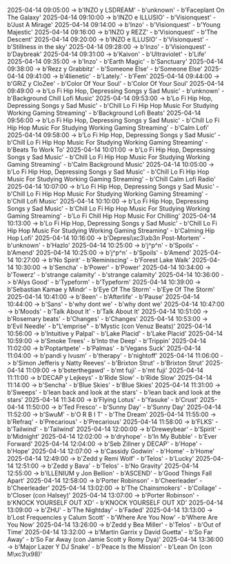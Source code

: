 2025-04-14 09:05:00 -> b'INZO y LSDREAM' - b'unknown' - b'Faceplant On The Galaxy'
2025-04-14 09:10:00 -> b'INZO e ILLUSIO' - b'Visionquest' - b'Just A Mirage'
2025-04-14 09:14:00 -> b'Inzo' - b'Visionquest' - b'Young Majestic'
2025-04-14 09:16:00 -> b'INZO y REZZ' - b'Visionquest' - b'The Descent'
2025-04-14 09:20:00 -> b'INZO e ILLUSIO' - b'Visionquest' - b'Stillness in the sky'
2025-04-14 09:28:00 -> b'Inzo' - b'Visionquest' - b'Daybreak'
2025-04-14 09:31:00 -> b'Kaivon' - b'Ultraviolet' - b'Life'
2025-04-14 09:35:00 -> b'Inzo' - b'Earth Magic' - b'Sanctuary'
2025-04-14 09:38:00 -> b'Rezz y Grabbitz' - b'Someone Else' - b'Someone Else'
2025-04-14 09:41:00 -> b'4lienetic' - b'Lately.' - b'Fem'
2025-04-14 09:44:00 -> b'GRiZ y CloZee' - b'Color Of Your Soul' - b'Color Of Your Soul'
2025-04-14 09:49:00 -> b'Lo Fi Hip Hop, Depressing Songs y Sad Music' - b'unknown' - b'Background Chill Lofi Music'
2025-04-14 09:53:00 -> b'Lo Fi Hip Hop, Depressing Songs y Sad Music' - b'Chill Lo Fi Hip Hop Music For Studying Working Gaming Streaming' - b'Background Lofi Beats'
2025-04-14 09:56:00 -> b'Lo Fi Hip Hop, Depressing Songs y Sad Music' - b'Chill Lo Fi Hip Hop Music For Studying Working Gaming Streaming' - b'Calm Lofi'
2025-04-14 09:58:00 -> b'Lo Fi Hip Hop, Depressing Songs y Sad Music' - b'Chill Lo Fi Hip Hop Music For Studying Working Gaming Streaming' - b'Beats To Work To'
2025-04-14 10:01:00 -> b'Lo Fi Hip Hop, Depressing Songs y Sad Music' - b'Chill Lo Fi Hip Hop Music For Studying Working Gaming Streaming' - b'Calm Background Music'
2025-04-14 10:05:00 -> b'Lo Fi Hip Hop, Depressing Songs y Sad Music' - b'Chill Lo Fi Hip Hop Music For Studying Working Gaming Streaming' - b'Chill Calm Lofi Radio'
2025-04-14 10:07:00 -> b'Lo Fi Hip Hop, Depressing Songs y Sad Music' - b'Chill Lo Fi Hip Hop Music For Studying Working Gaming Streaming' - b'Chill Lofi Music'
2025-04-14 10:10:00 -> b'Lo Fi Hip Hop, Depressing Songs y Sad Music' - b'Chill Lo Fi Hip Hop Music For Studying Working Gaming Streaming' - b'Lo Fi Chill Hip Hop Music For Chilling'
2025-04-14 10:13:00 -> b'Lo Fi Hip Hop, Depressing Songs y Sad Music' - b'Chill Lo Fi Hip Hop Music For Studying Working Gaming Streaming' - b'Calming Hip Hop Lofi'
2025-04-14 10:16:00 -> b'Depresi\xc3\xb3n Post-Mortem' - b'unknown' - b'Hazlo'
2025-04-14 10:25:00 -> b'j^p^n' - b'Spoils' - b'Amend'
2025-04-14 10:25:00 -> b'j^p^n' - b'Spoils' - b'Amend'
2025-04-14 10:27:00 -> b'No Spirit' - b'Reminiscing' - b'Forest Lake Walk'
2025-04-14 10:30:00 -> b'Sencha' - b'Power' - b'Power'
2025-04-14 10:34:00 -> b'Towerz' - b'strange calamity' - b'strange calamity'
2025-04-14 10:36:00 -> b'Alys Good' - b'Typeform' - b'Typeform'
2025-04-14 10:39:00 -> b'Sebastian Kamae y Mindr' - b'Eye Of The Storm' - b'Eye Of The Storm'
2025-04-14 10:41:00 -> b'8een' - b'Afterlife' - b'Pause'
2025-04-14 10:44:00 -> b'Sans' - b'why dont we' - b'why dont we'
2025-04-14 10:47:00 -> b'Moods' - b'Talk About It' - b'Talk About It'
2025-04-14 10:51:00 -> b'Rosemary beats' - b'Changes' - b'Changes'
2025-04-14 10:53:00 -> b'Evil Needle' - b"L'emprise" - b'Mystic (con Venuz Beats)'
2025-04-14 10:56:00 -> b'Intuitive y Palpal' - b'Lake Placid' - b'Lake Placid'
2025-04-14 10:59:00 -> b'Smoke Trees' - b'Into the Deep' - b'Trippin'
2025-04-14 11:02:00 -> b'Poptartpete' - b'Palmas' - b'Vegans Suck'
2025-04-14 11:04:00 -> b'pandi y lvusm' - b'therapy' - b'nightoff'
2025-04-14 11:06:00 -> b'Simon Jefferis y Natty Reeves' - b'Brixton Strut' - b'Brixton Strut'
2025-04-14 11:09:00 -> b'bsterthegawd' - b'mt fuji' - b'mt fuji'
2025-04-14 11:11:00 -> b'DECAP y Lejkeys' - b'Ride Slow' - b'Ride Slow'
2025-04-14 11:14:00 -> b'Sencha' - b'Blue Skies' - b'Blue Skies'
2025-04-14 11:31:00 -> b'Sweeps' - b'lean back and look at the stars' - b'lean back and look at the stars'
2025-04-14 11:34:00 -> b'Flying Lotus' - b'Yasuke' - b'Crust'
2025-04-14 11:50:00 -> b'Ted Fresco' - b'Sunny Day' - b'Sunny Day'
2025-04-14 11:52:00 -> b'SwuM' - b'O R B I T' - b'The Dream'
2025-04-14 11:55:00 -> b'Refraq' - b'Precarious' - b'Precarious'
2025-04-14 11:58:00 -> b'FLKS' - b'Tailwind' - b'Tailwind'
2025-04-14 12:00:00 -> b'Dreweybear' - b'Spirit' - b'Midnight'
2025-04-14 12:02:00 -> b'dryhope' - b'In My Bubble' - b'Ever Forward'
2025-04-14 12:04:00 -> b'Seb Zillner y DECAP' - b'Hope' - b'Hope'
2025-04-14 12:07:00 -> b'Cassidy Godwin' - b'Home' - b'Home'
2025-04-14 12:49:00 -> b'Zedd y Remi Wolf' - b'Telos' - b'Lucky'
2025-04-14 12:51:00 -> b'Zedd y Bava' - b'Telos' - b'No Gravity'
2025-04-14 12:55:00 -> b'ILLENIUM y Jon Bellion' - b'ASCEND' - b'Good Things Fall Apart'
2025-04-14 12:58:00 -> b'Porter Robinson' - b'Cheerleader' - b'Cheerleader'
2025-04-14 13:02:00 -> b'The Chainsmokers' - b'Collage' - b'Closer (con Halsey)'
2025-04-14 13:07:00 -> b'Porter Robinson' - b'KNOCK YOURSELF OUT XD' - b'KNOCK YOURSELF OUT XD'
2025-04-14 13:09:00 -> b'ZHU' - b'The Nightday' - b'Faded'
2025-04-14 13:13:00 -> b'Lost Frequencies y Calum Scott' - b'Where Are You Now' - b'Where Are You Now'
2025-04-14 13:26:00 -> b'Zedd y Bea Miller' - b'Telos' - b'Out of Time'
2025-04-14 13:32:00 -> b'Martin Garrix y David Guetta' - b'So Far Away' - b'So Far Away (con Jamie Scott y Romy Dya)'
2025-04-14 13:36:00 -> b'Major Lazer Y DJ Snake' - b'Peace Is the Mission' - b'Lean On (con M\xc3\x98)'
